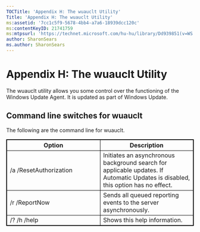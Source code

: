 ```yaml
---
TOCTitle: 'Appendix H: The wuauclt Utility'
Title: 'Appendix H: The wuauclt Utility'
ms:assetid: '7cc1c5f9-5678-4bb4-a7a6-18939dcc120c'
ms:contentKeyID: 21741759
ms:mtpsurl: 'https://technet.microsoft.com/hu-hu/library/Dd939851(v=WS.10)'
author: SharonSears
ms.author: SharonSears
---
```


Appendix H: The wuauclt Utility
===============================

The wuauclt utility allows you some control over the functioning of the Windows Update Agent. It is updated as part of Windows Update.

Command line switches for wuauclt
---------------------------------

The following are the command line for wuauclt.


<p></p>
<table style="border:1px solid black;">
<colgroup>
<col width="50%" />
<col width="50%" />
</colgroup>
<thead>
<tr class="header">
<th style="border:1px solid black;" >Option</th>
<th style="border:1px solid black;" >Description</th>
</tr>
</thead>
<tbody>
<tr class="odd">
<td style="border:1px solid black;">/a /ResetAuthorization</td>
<td style="border:1px solid black;">Initiates an asynchronous background search for applicable updates. If Automatic Updates is disabled, this option has no effect.</td>
</tr>
<tr class="even">
<td style="border:1px solid black;">/r /ReportNow</td>
<td style="border:1px solid black;">Sends all queued reporting events to the server asynchronously.</td>
</tr>
<tr class="odd">
<td style="border:1px solid black;">/? /h /help</td>
<td style="border:1px solid black;">Shows this help information.</td>
</tr>
</tbody>
</table>
